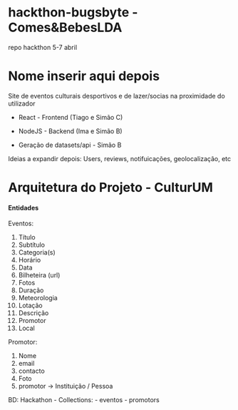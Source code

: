 # hackthon-bugsbyte - Comes&BebesLDA
repo hackthon 5-7 abril

# Nome inserir aqui depois

Site de eventos culturais desportivos e de lazer/socias na proximidade do utilizador


- React - Frontend (Tiago e Simão C)

- NodeJS - Backend (Ima e Simão B) 

- Geração de datasets/api - Simão B

Ideias a expandir depois: Users, reviews, notifuicações, geolocalização, etc

# Arquitetura do Projeto - CulturUM

#### Entidades

Eventos:
1. Título
2. Subtítulo
3. Categoria(s)
4. Horário 
5. Data 
6. Bilheteira (url)
7. Fotos
8. Duração
9. Meteorologia
10. Lotação
11. Descrição
12. Promotor
13. Local

Promotor: 
1. Nome
2. email
3. contacto
4. Foto
5. promotor -> Instituição / Pessoa


BD: Hackathon
    - Collections: 
        - eventos
        - promotors